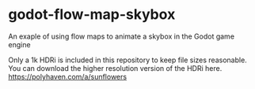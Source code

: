 # godot-flow-map-skybox
An exaple of using flow maps to animate a skybox in the Godot game engine

Only a 1k HDRi is included in this repository to keep file sizes reasonable. You can download the higher resolution version of the HDRi here. 
https://polyhaven.com/a/sunflowers
